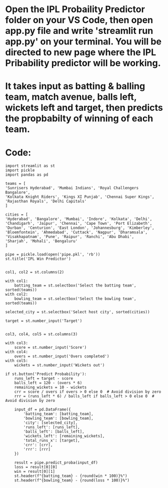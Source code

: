 # Open the IPL Probaility Predictor folder on your VS Code, then open app.py file and write 'streamlit run app.py' on your terminal. You will be directed to new page where the IPL Pribability predictor will be working.
# It takes input as batting & balling team, match avenue, balls left, wickets left and target, then predicts the propbabilty of winning of each team.

# Code:

    import streamlit as st
    import pickle
    import pandas as pd

    teams = [
    'Sunrisers Hyderabad', 'Mumbai Indians', 'Royal Challengers Bangalore', 
    'Kolkata Knight Riders', 'Kings XI Punjab', 'Chennai Super Kings', 
    'Rajasthan Royals', 'Delhi Capitals'
    ]

    cities = [
    'Hyderabad', 'Bangalore', 'Mumbai', 'Indore', 'Kolkata', 'Delhi',
    'Chandigarh', 'Jaipur', 'Chennai', 'Cape Town', 'Port Elizabeth',
    'Durban', 'Centurion', 'East London', 'Johannesburg', 'Kimberley',
    'Bloemfontein', 'Ahmedabad', 'Cuttack', 'Nagpur', 'Dharamsala',
    'Visakhapatnam', 'Pune', 'Raipur', 'Ranchi', 'Abu Dhabi',
    'Sharjah', 'Mohali', 'Bengaluru'
    ]

    pipe = pickle.load(open('pipe.pkl', 'rb'))
    st.title('IPL Win Predictor')


    col1, col2 = st.columns(2)
    
    with col1:
        batting_team = st.selectbox('Select the batting team', sorted(teams))
    with col2:
        bowling_team = st.selectbox('Select the bowling team', sorted(teams))
    
    selected_city = st.selectbox('Select host city', sorted(cities))
    
    target = st.number_input('Target')


    col3, col4, col5 = st.columns(3)
    
    with col3:
        score = st.number_input('Score')
    with col4:
        overs = st.number_input('Overs completed')
    with col5:
        wickets = st.number_input('Wickets out')
    
    if st.button('Predict Probability'):
        runs_left = target - score
        balls_left = 120 - (overs * 6)
        remaining_wickets = 10 - wickets
        crr = score / overs if overs > 0 else 0  # Avoid division by zero
        rrr = (runs_left * 6) / balls_left if balls_left > 0 else 0  # Avoid division by zero

        input_df = pd.DataFrame({
            'batting_team': [batting_team],
            'bowling_team': [bowling_team],
            'city': [selected_city],
            'runs_left': [runs_left],
            'balls_left': [balls_left],
            'wickets_left': [remaining_wickets],
            'total_runs_x': [target],
            'crr': [crr],
            'rrr': [rrr]
        })
    
        result = pipe.predict_proba(input_df)
        loss = result[0][0]
        win = result[0][1]
        st.header(f"{batting_team} - {round(win * 100)}%")
        st.header(f"{bowling_team} - {round(loss * 100)}%")

